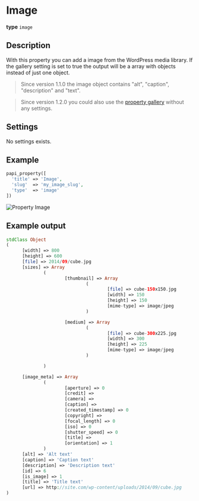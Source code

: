# Image

**type** `image`

## Description

With this property you can add a image from the WordPress media library. If the gallery setting is set to true the output will be a array with objects instead of just one object.

> Since version 1.1.0 the image object contains "alt", "caption", "description" and "text".

> Since version 1.2.0 you could also use the [property gallery](/properties/gallery/) without any settings.

## Settings

No settings exists.

## Example

```php
papi_property([
  'title' => 'Image',
  'slug'  => 'my_image_slug',
  'type'  => 'image'
])
```

![Property Image](/assets/images/docs/property-image.png)


## Example output

```php
stdClass Object
(
      [width] => 800
      [height] => 600
      [file] => 2014/09/cube.jpg
      [sizes] => Array
              (
                      [thumbnail] => Array
                              (
                                      [file] => cube-150x150.jpg
                                      [width] => 150
                                      [height] => 150
                                      [mime-type] => image/jpeg
                              )

                      [medium] => Array
                              (
                                      [file] => cube-300x225.jpg
                                      [width] => 300
                                      [height] => 225
                                      [mime-type] => image/jpeg
                              )

              )

      [image_meta] => Array
              (
                      [aperture] => 0
                      [credit] =>
                      [camera] =>
                      [caption] =>
                      [created_timestamp] => 0
                      [copyright] =>
                      [focal_length] => 0
                      [iso] => 0
                      [shutter_speed] => 0
                      [title] =>
                      [orientation] => 1
              )
      [alt] => 'Alt text'
      [caption] => 'Caption text'
      [description] => 'Description text'
      [id] => 6
      [is_image] => 1
      [title] => 'Title text'
      [url] => http://site.com/wp-content/uploads/2014/09/cube.jpg
)
```

